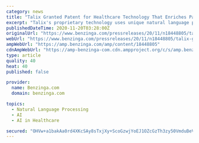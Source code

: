 ```yaml
---
category: news
title: "Talix Granted Patent for Healthcare Technology That Enriches Patient Data"
excerpt: "Talix's proprietary technology uses unique natural language processing (NLP) and a semantic health taxonomy for payers and providers so they can more easily analyze comprehensive patient data–without significant manual work. Patient data volume is ..."
publishedDateTime: 2020-11-20T03:28:00Z
originalUrl: "https://www.benzinga.com/pressreleases/20/11/n18448805/talix-granted-patent-for-healthcare-technology-that-enriches-patient-data"
webUrl: "https://www.benzinga.com/pressreleases/20/11/n18448805/talix-granted-patent-for-healthcare-technology-that-enriches-patient-data"
ampWebUrl: "https://amp.benzinga.com/amp/content/18448805"
cdnAmpWebUrl: "https://amp-benzinga-com.cdn.ampproject.org/c/s/amp.benzinga.com/amp/content/18448805"
type: article
quality: 40
heat: 40
published: false

provider:
  name: Benzinga.com
  domain: benzinga.com

topics:
  - Natural Language Processing
  - AI
  - AI in Healthcare

secured: "OHVw+a1bakAa0rd4XKcSAy8sTxjXy+ScoGzwjYoEJ1OZcGzTh3zy50VmduBeVZdAmNr/O8n2q2W+ufWgifB3nhBqDjrTL/81OC3SUPOQfsK8F27eyWV4+RGWTtWr7+yiEcS/NCuQhjV/E5LgY5u+sMqZsLNwS6zKKFpcoKpfzrGWMbBupl6sktKNlMB+95PVOhXSXLD7dX4tCg5joo5Ub9+ctDsNzRhqHJ5A+BeUb0k2i6LULtekPgMsP7EGrKeubJ0Z+IpLSxVdUIqVDmxA8jBwFtMRkj/X7hjNXnR7UMgWwSaeQE/en1ZydL5tOepBFZqknKCIh05+4y4As8jf3Gw43VaG9fIm9q5w+XXy1fw=;0/u5VzntuFvBiYqRWRrLnQ=="
---
```



